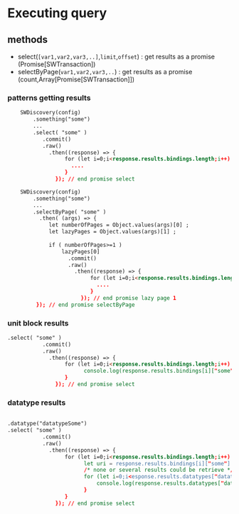 # Executing query

## methods

- select(`[var1,var2,var3,..]`,`limit`,`offset`) : get results as a promise (Promise[SWTransaction])
- selectByPage(`var1,var2,var3,..`) : get results as a promise (count,Array[Promise[SWTransaction]])

### patterns getting results

```html
    SWDiscovery(config)
        .something("some")
        ...
        .select( "some" )
           .commit()
           .raw()
             .then((response) => {
                  for (let i=0;i<response.results.bindings.length;i++) {
                    ....
                  }
               }); // end promise select
```

```html
    SWDiscovery(config)
        .something("some")
        ...
        .selectByPage( "some" )
          .then( (args) => {
             let numberOfPages = Object.values(args)[0] ;
             let lazyPages = Object.values(args)[1] ;
            
             if ( numberOfPages>=1 )
                 lazyPages[0]
                   .commit()
                   .raw()
                     .then((response) => {
                          for (let i=0;i<response.results.bindings.length;i++) {
                            ....
                          }
                       }); // end promise lazy page 1
         }); // end promise selectByPage
```

### unit block results

```html
.select( "some" )
           .commit()
           .raw()
             .then((response) => {
                  for (let i=0;i<response.results.bindings.length;i++) {
                        console.log(response.results.bindings[i]["some"].value) ;
                  }
               }); // end promise select
```

### datatype results

```html

.datatype("datatypeSome")
.select( "some" )
           .commit()
           .raw()
             .then((response) => {
                  for (let i=0;i<response.results.bindings.length;i++) {
                        let uri = response.results.bindings[i]["some"].value ;
                        /* none or several results could be retrieve */
                        for (let i=0;i<esponse.results.datatypes["datatypeSome"][uri].length;i++) {
                            console.log(response.results.datatypes["datatypeSome"][uri][0].value);
                        }
                  }
               }); // end promise select
```